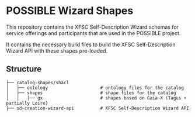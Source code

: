 # POSSIBLE Wizard Shapes
This repository contains the XFSC Self-Description Wizard schemas for service offerings and participants that are used in the POSSIBLE project.

It contains the necessary build files to build the XFSC Self-Description Wizard API with these shapes pre-loaded.

## Structure

```
├── catalog-shapes/shacl
│   ├── ontology                    # ontology files for the catalog
│   ├── shapes                      # shape files for the catalog
│   │   ├── gx                      # shapes based on Gaia-X (Tagus + partially Loire)
├── sd-creation-wizard-api          # XFSC Self-Description Wizard API
```
